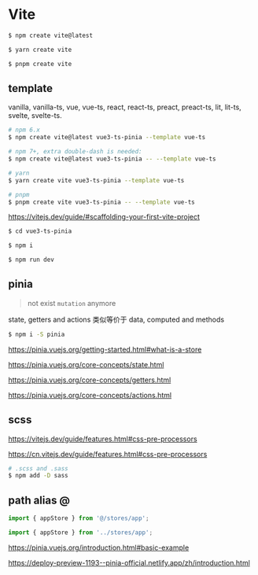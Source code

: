 # Vite

```sh
$ npm create vite@latest

$ yarn create vite

$ pnpm create vite
```

## template

vanilla, vanilla-ts, vue, vue-ts, react, react-ts, preact, preact-ts, lit, lit-ts, svelte, svelte-ts.

```sh
# npm 6.x
$ npm create vite@latest vue3-ts-pinia --template vue-ts

# npm 7+, extra double-dash is needed:
$ npm create vite@latest vue3-ts-pinia -- --template vue-ts

# yarn
$ yarn create vite vue3-ts-pinia --template vue-ts

# pnpm
$ pnpm create vite vue3-ts-pinia -- --template vue-ts
```


https://vitejs.dev/guide/#scaffolding-your-first-vite-project



```sh
$ cd vue3-ts-pinia

$ npm i

$ npm run dev

```

## pinia

> not exist `mutation` anymore

state, getters and actions 类似等价于 data, computed and methods

```sh
$ npm i -S pinia

```


https://pinia.vuejs.org/getting-started.html#what-is-a-store

https://pinia.vuejs.org/core-concepts/state.html

https://pinia.vuejs.org/core-concepts/getters.html

https://pinia.vuejs.org/core-concepts/actions.html

## scss

https://vitejs.dev/guide/features.html#css-pre-processors

https://cn.vitejs.dev/guide/features.html#css-pre-processors

```sh
# .scss and .sass
$ npm add -D sass
```


## path alias @

```ts
import { appStore } from '@/stores/app';

import { appStore } from '../stores/app';

```

https://pinia.vuejs.org/introduction.html#basic-example

https://deploy-preview-1193--pinia-official.netlify.app/zh/introduction.html
